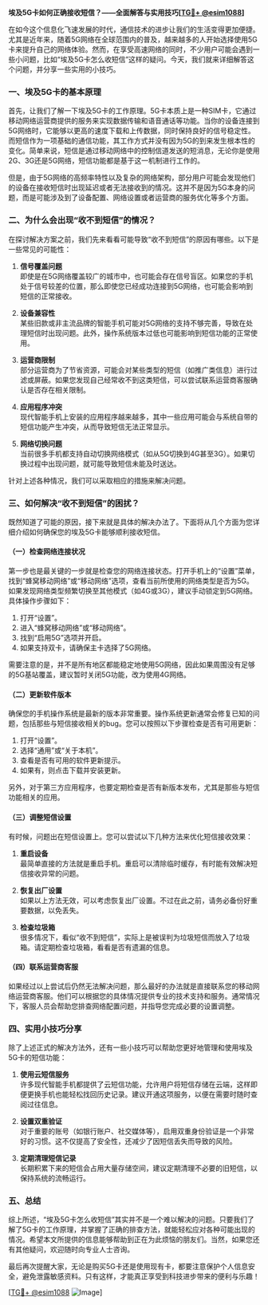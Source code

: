 **埃及5G卡如何正确接收短信？——全面解答与实用技巧[[TG💪+ @esim1088](https://t.me/s/esim1088)]**

在如今这个信息化飞速发展的时代，通信技术的进步让我们的生活变得更加便捷。尤其是近年来，随着5G网络在全球范围内的普及，越来越多的人开始选择使用5G卡来提升自己的网络体验。然而，在享受高速网络的同时，不少用户可能会遇到一些小问题，比如“埃及5G卡怎么收短信”这样的疑问。今天，我们就来详细解答这个问题，并分享一些实用的小技巧。

### 一、埃及5G卡的基本原理

首先，让我们了解一下埃及5G卡的工作原理。5G卡本质上是一种SIM卡，它通过移动网络运营商提供的服务来实现数据传输和语音通话等功能。当你的设备连接到5G网络时，它能够以更高的速度下载和上传数据，同时保持良好的信号稳定性。而短信作为一项基础的通信功能，其工作方式并没有因为5G的到来发生根本性的变化。简单来说，短信是通过移动网络中的控制信道发送的短消息，无论你是使用2G、3G还是5G网络，短信功能都是基于这一机制进行工作的。

但是，由于5G网络的高频率特性以及复杂的网络架构，部分用户可能会发现他们的设备在接收短信时出现延迟或者无法接收到的情况。这并不是因为5G本身的问题，而是可能涉及到了设备配置、网络设置或者运营商的服务优化等多个方面。

### 二、为什么会出现“收不到短信”的情况？

在探讨解决方案之前，我们先来看看可能导致“收不到短信”的原因有哪些。以下是一些常见的可能性：

1. **信号覆盖问题**  
   即使是在5G网络覆盖较广的城市中，也可能会存在信号盲区。如果您的手机处于信号较差的位置，那么即使您已经成功连接到5G网络，也可能会影响到短信的正常接收。

2. **设备兼容性**  
   某些旧款或非主流品牌的智能手机可能对5G网络的支持不够完善，导致在处理短信时出现问题。此外，操作系统版本过低也可能影响到短信功能的正常使用。

3. **运营商限制**  
   部分运营商为了节省资源，可能会对某些类型的短信（如推广类信息）进行过滤或屏蔽。如果您发现自己经常收不到这类短信，可以尝试联系运营商客服确认是否存在相关限制。

4. **应用程序冲突**  
   现代智能手机上安装的应用程序越来越多，其中一些应用可能会与系统自带的短信功能产生冲突，从而导致短信无法正常显示。

5. **网络切换问题**  
   当前很多手机都支持自动切换网络模式（如从5G切换到4G甚至3G）。如果切换过程中出现问题，就可能导致短信未能及时送达。

针对上述各种情况，我们可以采取相应的措施来解决问题。

### 三、如何解决“收不到短信”的困扰？

既然知道了可能的原因，接下来就是具体的解决办法了。下面将从几个方面为您详细介绍如何确保您的埃及5G卡能够顺利接收短信。

#### （一）检查网络连接状况

第一步也是最关键的一步就是检查您的网络连接状态。打开手机上的“设置”菜单，找到“蜂窝移动网络”或“移动网络”选项，查看当前所使用的网络类型是否为5G。如果发现网络类型频繁切换至其他模式（如4G或3G），建议手动锁定到5G网络。具体操作步骤如下：

1. 打开“设置”。
2. 进入“蜂窝移动网络”或“移动网络”。
3. 找到“启用5G”选项并开启。
4. 如果支持双卡，请确保主卡选择了5G网络。

需要注意的是，并不是所有地区都能稳定地使用5G网络，因此如果周围没有足够的5G基站覆盖，建议暂时关闭5G功能，改为使用4G网络。

#### （二）更新软件版本

确保您的手机操作系统是最新的版本非常重要。操作系统更新通常会修复已知的问题，包括那些与短信接收相关的bug。您可以按照以下步骤检查是否有可用更新：

1. 打开“设置”。
2. 选择“通用”或“关于本机”。
3. 查看是否有可用的软件更新提示。
4. 如果有，则点击下载并安装更新。

另外，对于第三方应用程序，也要定期检查是否有新版本发布，尤其是那些与短信功能相关的应用。

#### （三）调整短信设置

有时候，问题出在短信设置上。您可以尝试以下几种方法来优化短信接收效果：

1. **重启设备**  
   最简单直接的方法就是重启手机。重启可以清除临时缓存，有时能有效解决短信接收异常的问题。

2. **恢复出厂设置**  
   如果以上方法无效，可以考虑恢复出厂设置。不过在此之前，请务必备份好重要数据，以免丢失。

3. **检查垃圾箱**  
   很多情况下，看似“收不到短信”，实际上是被误判为垃圾短信而放入了垃圾箱。请定期检查垃圾箱，看看是否有遗漏的信息。

#### （四）联系运营商客服

如果经过以上尝试后仍然无法解决问题，那么最好的办法就是直接联系您的移动网络运营商客服。他们可以根据您的具体情况提供专业的技术支持和服务。通常情况下，客服人员会帮助您排查网络配置问题，并指导您完成必要的设置调整。

### 四、实用小技巧分享

除了上述正式的解决方法外，还有一些小技巧可以帮助您更好地管理和使用埃及5G卡的短信功能：

1. **使用云短信服务**  
   许多现代智能手机都提供了云短信功能，允许用户将短信存储在云端，这样即便更换手机也能轻松找回历史记录。建议开通这项服务，以便在需要时随时查阅过往信息。

2. **设置双重验证**  
   对于重要的账号（如银行账户、社交媒体等），启用双重身份验证是一个非常好的习惯。这不仅提高了安全性，还减少了因短信丢失而导致的风险。

3. **定期清理短信记录**  
   长期积累下来的短信会占用大量存储空间，建议定期清理不必要的旧短信，以保持系统的流畅运行。

### 五、总结

综上所述，“埃及5G卡怎么收短信”其实并不是一个难以解决的问题。只要我们了解了5G卡的工作原理，并掌握了正确的排查方法，就能轻松应对各种可能出现的情况。希望本文所提供的信息能够帮助到正在为此烦恼的朋友们。当然，如果您还有其他疑问，欢迎随时向专业人士咨询。

最后再次提醒大家，无论是购买5G卡还是使用现有卡，都要注意保护个人信息安全，避免泄露敏感资料。只有这样，才能真正享受到科技进步带来的便利与乐趣！

[[TG💪+ @esim1088](https://t.me/s/esim1088) ![Image](https://i.postimg.cc/4NQfJmqS/Snipaste-2025-05-13-00-14-12.png)]